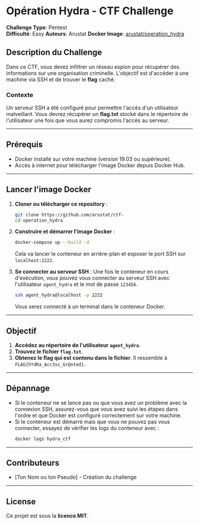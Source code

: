 # Opération Hydra - CTF Challenge

**Challenge Type**: Pentest  
**Difficulté**: Easy 
**Auteurs**: Arustat
**Docker Image**: [arustat/operation_hydra](https://hub.docker.com/r/arustat/operation_hydra)

## Description du Challenge

Dans ce CTF, vous devez infiltrer un réseau espion pour récupérer des informations sur une organisation criminelle. L'objectif est d'accéder à une machine via SSH et de trouver le **flag** caché.

### Contexte

Un serveur SSH a été configuré pour permettre l'accès d'un utilisateur malveillant. Vous devrez récupérer un **flag.txt** stocké dans le répertoire de l'utilisateur une fois que vous aurez compromis l'accès au serveur.

---

## Prérequis

- Docker installé sur votre machine (version 19.03 ou supérieure).
- Accès à internet pour télécharger l'image Docker depuis Docker Hub.

---

## Lancer l'image Docker

1. **Cloner ou télécharger ce repository** :
    ```bash
    git clone https://github.com/arustat/ctf-
    cd operation_hydra
    ```

2. **Construire et démarrer l'image Docker** :
    ```bash
    docker-compose up --build -d
    ```

    Cela va lancer le conteneur en arrière-plan et exposer le port SSH sur `localhost:2222`.

3. **Se connecter au serveur SSH** :
    Une fois le conteneur en cours d'exécution, vous pouvez vous connecter au serveur SSH avec l'utilisateur `agent_hydra` et le mot de passe `123456`.

    ```bash
    ssh agent_hydra@localhost -p 2222
    ```

    Vous serez connecté à un terminal dans le conteneur Docker.

---

## Objectif

1. **Accédez au répertoire de l'utilisateur `agent_hydra`**.
2. **Trouvez le fichier `flag.txt`**.
3. **Obtenez le flag qui est contenu dans le fichier**. Il ressemble à `FLAG{hYdRa_Acc3ss_Gr@nted}`.

---

## Dépannage

- Si le conteneur ne se lance pas ou que vous avez un problème avec la connexion SSH, assurez-vous que vous avez suivi les étapes dans l'ordre et que Docker est configuré correctement sur votre machine.
- Si le conteneur est démarré mais que vous ne pouvez pas vous connecter, essayez de vérifier les logs du conteneur avec :
    ```bash
    docker logs hydra_ctf
    ```

---

## Contributeurs

- [Ton Nom ou ton Pseudo] - Création du challenge

---

## License

Ce projet est sous la **licence MIT**.
